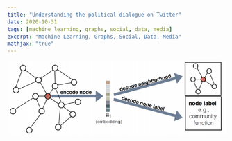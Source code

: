 ```yaml
---
title: "Understanding the political dialogue on Twitter"
date: 2020-10-31
tags: [machine learning, graphs, social, data, media]
excerpt: "Machine Learning, Graphs, Social, Data, Media"
mathjax: "true"
---
```


<div style="text-align: center;">
  <img src="/images/graph-embeddings/graphs.png" style="width: 1800px">
</div>